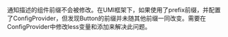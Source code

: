 通知描述的组件前缀不会被修改。在UMI框架下，如果使用了prefix前缀，并配置了ConfigProvider，但发现Button的前缀并未随其他前缀一同改变。需要在ConfigProvider中修改less变量和添加<ConfigProvider prefix="***"></ConfigProvider>来解决此问题。
